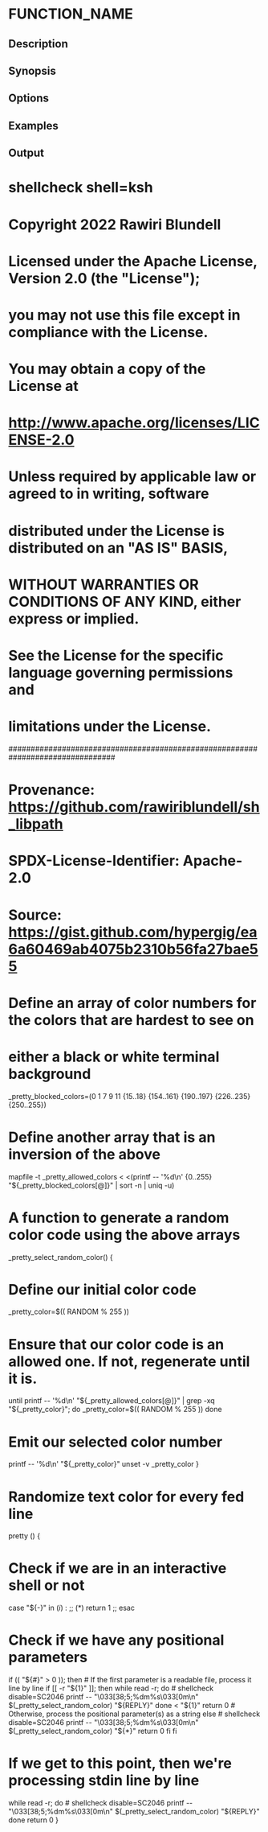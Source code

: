 # FUNCTION_NAME

## Description

## Synopsis

## Options

## Examples

## Output
# shellcheck shell=ksh

# Copyright 2022 Rawiri Blundell
#
# Licensed under the Apache License, Version 2.0 (the "License");
# you may not use this file except in compliance with the License.
# You may obtain a copy of the License at
#
#     http://www.apache.org/licenses/LICENSE-2.0
#
# Unless required by applicable law or agreed to in writing, software
# distributed under the License is distributed on an "AS IS" BASIS,
# WITHOUT WARRANTIES OR CONDITIONS OF ANY KIND, either express or implied.
# See the License for the specific language governing permissions and
# limitations under the License.
################################################################################
# Provenance: https://github.com/rawiriblundell/sh_libpath
# SPDX-License-Identifier: Apache-2.0

# Source: https://gist.github.com/hypergig/ea6a60469ab4075b2310b56fa27bae55
# Define an array of color numbers for the colors that are hardest to see on
# either a black or white terminal background
_pretty_blocked_colors=(0 1 7 9 11 {15..18} {154..161} {190..197} {226..235} {250..255})

# Define another array that is an inversion of the above
mapfile -t _pretty_allowed_colors < <(printf -- '%d\n' {0..255} "${_pretty_blocked_colors[@]}" | sort -n | uniq -u)

# A function to generate a random color code using the above arrays
_pretty_select_random_color() {
  # Define our initial color code
  _pretty_color=$(( RANDOM % 255 ))
  # Ensure that our color code is an allowed one.  If not, regenerate until it is.
  until printf -- '%d\n' "${_pretty_allowed_colors[@]}" | grep -xq "${_pretty_color}"; do
    _pretty_color=$(( RANDOM % 255 ))
  done
  # Emit our selected color number
  printf -- '%d\n' "${_pretty_color}"
  unset -v _pretty_color
}

# Randomize text color for every fed line
pretty () {
  # Check if we are in an interactive shell or not
  case "${-}" in
    (*i*) : ;;
    (*)   return 1 ;;
  esac

  # Check if we have any positional parameters
  if (( "${#}" > 0 )); then
    # If the first parameter is a readable file, process it line by line
    if [[ -r "${1}" ]]; then
      while read -r; do
        # shellcheck disable=SC2046
        printf -- "\033[38;5;%dm%s\033[0m\n" $(_pretty_select_random_color) "${REPLY}"
      done < "${1}"
      return 0
    # Otherwise, process the positional parameter(s) as a string
    else
      # shellcheck disable=SC2046
      printf -- "\033[38;5;%dm%s\033[0m\n" $(_pretty_select_random_color) "${*}"
      return 0
    fi
  fi

  # If we get to this point, then we're processing stdin line by line
  while read -r; do
    # shellcheck disable=SC2046
    printf -- "\033[38;5;%dm%s\033[0m\n" $(_pretty_select_random_color) "${REPLY}"
  done
  return 0
}
